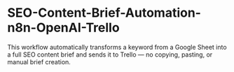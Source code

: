 # SEO-Content-Brief-Automation-n8n-OpenAI-Trello
This workflow automatically transforms a keyword from a Google Sheet into a full SEO content brief and sends it to Trello — no copying, pasting, or manual brief creation.
